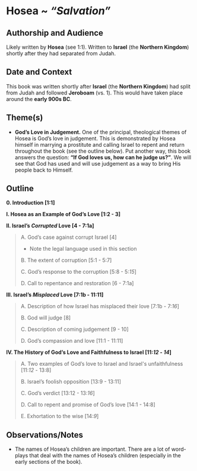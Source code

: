 # Hosea ~ *“Salvation”*


## Authorship and Audience
Likely written by **Hosea** (see 1:1). Written to **Israel** (the **Northern Kingdom**) shortly after they had separated from Judah.


## Date and Context
This book was written shortly after **Israel** (the **Northern Kingdom**) had split from Judah and followed **Jeroboam** (vs. 1). This would have taken place around the **early 900s BC**.


## Theme(s)
- **God’s Love in Judgement.** One of the principal, theological themes of Hosea is God’s love in judgement. This is demonstrated by Hosea himself in marrying a prostitute and calling Israel to repent and return throughout the book (see the outline below). Put another way, this book answers the question: **“If God loves us, how can he judge us?”**. We will see that God has used and will use judgement as a way to bring His people back to Himself.


## Outline
**0. Introduction  [1:1]**

**I. Hosea as an Example of God’s Love  [1:2 - 3]**

**II. Israel’s *Corrupted* Love  [4 - 7:1a]**

  > A. God’s case against corrupt Israel  [4]
  > 
  >  - Note the legal language used in this section
  > 
  > B. The extent of corruption  [5:1 - 5:7]
  > 
  > C. God’s response to the corruption  [5:8 - 5:*15*]
  > 
  > D. Call to repentance and restoration  [6 - 7:1a]

**III. Israel’s *Misplaced* Love  [7:1b - 11:11]**

  > A. Description of how Israel has misplaced their love  [7:1b - 7:*16*]
  > 
  > B. God will judge  [8]
  > 
  > C. Description of coming judgement  [9 - 10]
  > 
  > D. God’s compassion and love  [11:1 - 11:11]

**IV. The History of God’s Love and Faithfulness to Israel  [11:*12* - *14*]**

  > A. Two examples of God’s love to Israel and Israel's unfaithfulness  [11:*12* - 13:8]
  > 
  > B. Israel’s foolish opposition  [13:9 - 13:11]
  > 
  > C. God’s verdict  [13:12 - 13:*16*]
  > 
  > D. Call to repent and promise of God’s love  [14:1 - 14:8]
  > 
  > E. Exhortation to the wise  [14:*9*]


## Observations/Notes
  - The names of Hosea’s children are important. There are a lot of word-plays that deal with the names of Hosea’s children (especially in the early sections of the book).
